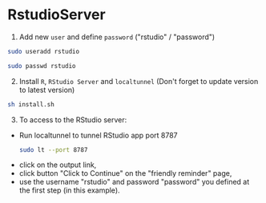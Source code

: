 # RstudioServer

1. Add new `user` and define `password` ("rstudio" / "password")
```bash
sudo useradd rstudio
```
```bash
sudo passwd rstudio
```
2. Install `R`, `RStudio Server` and `localtunnel` (Don't forget to update version to latest version)
```bash
sh install.sh
```
3. To access to the RStudio server:
 - Run localtunnel to tunnel RStudio app port 8787
   ```bash
   sudo lt --port 8787
   ```
 - click on the output link, 
 - click button "Click to Continue" on the "friendly reminder" page,
 - use the username "rstudio" and password "password" you defined at the first step (in this example).
